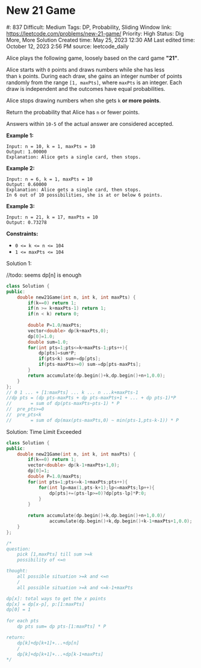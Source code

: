 # New 21 Game

#: 837
Difficult: Medium
Tags: DP, Probability, Sliding Window
link: https://leetcode.com/problems/new-21-game/
Priority: High
Status: Dig More, More Solution
Created time: May 25, 2023 12:30 AM
Last edited time: October 12, 2023 2:56 PM
source: leetcode_daily

Alice plays the following game, loosely based on the card game **"21"**.

Alice starts with `0` points and draws numbers while she has less than `k` points. During each draw, she gains an integer number of points randomly from the range `[1, maxPts]`, where `maxPts` is an integer. Each draw is independent and the outcomes have equal probabilities.

Alice stops drawing numbers when she gets `k` **or more points**.

Return the probability that Alice has `n` or fewer points.

Answers within `10-5` of the actual answer are considered accepted.

**Example 1:**

```
Input: n = 10, k = 1, maxPts = 10
Output: 1.00000
Explanation: Alice gets a single card, then stops.

```

**Example 2:**

```
Input: n = 6, k = 1, maxPts = 10
Output: 0.60000
Explanation: Alice gets a single card, then stops.
In 6 out of 10 possibilities, she is at or below 6 points.

```

**Example 3:**

```
Input: n = 21, k = 17, maxPts = 10
Output: 0.73278

```

**Constraints:**

- `0 <= k <= n <= 104`
- `1 <= maxPts <= 104`

Solution 1:

//todo: seems dp[n] is enough

```cpp
class Solution {
public:
    double new21Game(int n, int k, int maxPts) {
        if(k==0) return 1;
        if(n >= k+maxPts-1) return 1;
        if(n < k) return 0;
        
        double P=1.0/maxPts;
        vector<double> dp(k+maxPts,0);
        dp[0]=1.0;
        double sum=1.0;
        for(int pts=1;pts<=k+maxPts-1;pts++){
            dp[pts]=sum*P;
            if(pts<k) sum+=dp[pts];
            if(pts-maxPts>=0) sum-=dp[pts-maxPts];
        }
        return accumulate(dp.begin()+k,dp.begin()+n+1,0.0);
    }
};
// 0 1 ... + [1:maxPts] ... k ... n ...k+maxPts-1
//dp pts = (dp pts-maxPts + dp pts-maxPts+1 + ... + dp pts-1)*P
//       = sum of dp(pts-maxPts~pts-1) * P
//  pre_pts>=0
//  pre_pts<k
//       = sum of dp(max(pts-maxPts,0) ~ min(pts-1,pts-k-1)) * P
```

Solution: Time Limit Exceeded

```cpp
class Solution {
public:
    double new21Game(int n, int k, int maxPts) {
        if(k==0) return 1;
        vector<double> dp(k-1+maxPts+1,0);
        dp[0]=1;
        double P=1.0/maxPts;
        for(int pts=1;pts<=k-1+maxPts;pts++){
            for(int lp=max(1,pts-k+1);lp<=maxPts;lp++){
                dp[pts]+=(pts-lp>=0)?dp[pts-lp]*P:0;
            }
        }
        
        return accumulate(dp.begin()+k,dp.begin()+n+1,0.0)/
                accumulate(dp.begin()+k,dp.begin()+k-1+maxPts+1,0.0);
    }
};

/*
question:
    pick [1,maxPts] till sum >=k
    possibility of <=n

thought:
    all possible situation >=k and <=n
    /
    all possible situation >=k and <=k-1+maxPts

dp[x]: total ways to get the x points
dp[x] = dp[x-p], p:[1:maxPts]
dp[0] = 1
    
for each pts
    dp pts sum= dp pts-[1:maxPts] * P

return: 
    dp[k]+dp[k+1]+...+dp[n]
    /
    dp[k]+dp[k+1]+...+dp[k-1+maxPts]
*/
```